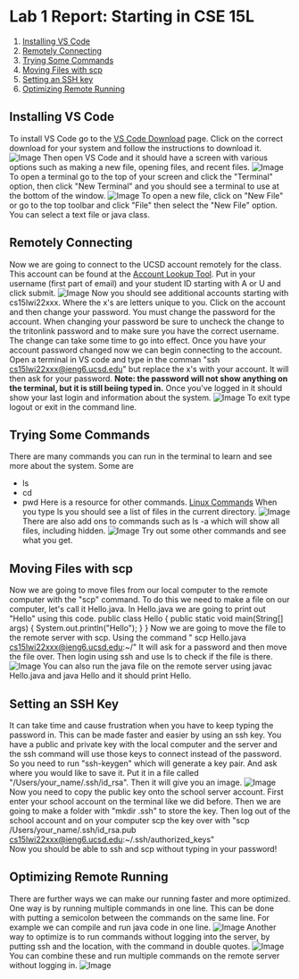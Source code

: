


# Lab 1 Report: Starting in CSE 15L

1. [Installing VS Code](#Lab1_1)
2. [Remotely Connecting](#Lab1_2)
3. [Trying Some Commands](#Lab1_3)
4. [Moving Files with scp](#Lab1_4)
5. [Setting an SSH key](#Lab1_5)
6. [Optimizing Remote Running](#Lab1_6)



## Installing VS Code<a name = "Lab1_1"></a>
 To install VS Code go to the [VS Code Download](https://code.visualstudio.com/download) page. Click on the correct download for your system and follow the instructions to download it.
![Image](photos/VSCodeDownload.png)
Then open VS Code and it should have a screen with various options such as making a new file, opening files, and recent files.
![Image](photos/VSCodeHome.png)
To open a terminal go to the top of your screen and click the "Terminal" option, then click "New Terminal" and you should see a terminal to use at the bottom of the window.
![Image](photos/VSCodeTerm.png)
To open a new file, click on "New File" or go to the top toolbar and click "File" then select the "New File" option. You can select a text file or java class.
  
## Remotely Connecting <a name = "Lab1_2"></a>
Now we are going to connect to the UCSD account remotely for the class. This account can be found at the [Account Lookup Tool](https://sdacs.ucsd.edu/~icc/index.php). Put in your username (first part of email) and your student ID starting with A or U and click submit. 
![Image](photos/AccLookup.png)
Now you should see additional accounts starting with cs15lwi22xxx. Where the x's are letters unique to you. Click on the account and then change your password. You must change the password for the account. When changing your password be sure to uncheck the change to the tritonlink password and to make sure you have the correct username. The change can take some time to go into effect.
Once you have your account password changed now we can begin connecting to the account. Open a terminal in VS code and type in the comman "ssh cs15lwi22xxx@ieng6.ucsd.edu" but replace the x's with your account. It will then ask for your password. 
**Note: the password will not show anything on the terminal, but it is still beiing typed in.**
Once you've logged in it should show your last login and information about the system.
![Image](photos/VSCodeLoggedIn.png) 
To exit type logout or exit in the command line.


## Trying Some Commands <a name = "Lab1_3"></a>
There are many commands you can run in the terminal to learn and see more about the system. 
Some are 
- ls 
- cd
- pwd 
Here is a resource for other commands. [Linux Commands](https://ss64.com/bash/)
When you type ls you should see a list of files in the current directory. 
![Image](photos/ls.png)
There are also add ons to commands such as ls -a which will show all files, including hidden.
![Image](photos/lsa.png)
Try out some other commands and see what you get.

## Moving Files with scp<a name = "Lab1_4"></a>
Now we are going to move files from our local computer to the remote computer with the "scp" command. To do this we need to make a file on our computer, let's call it Hello.java.
In Hello.java we are going to print out "Hello" using this code.
public class Hello {
    public static void main(String[] args) {
    System.out.println("Hello");
    }
}
Now we are going to move the file to the remote server with scp. Using the command " scp Hello.java cs15lwi22xxx@ieng6.ucsd.edu:~/" 
It will ask for a password and then move the file over. Then login using ssh and use ls to check if the file is there.
![Image](photos/scp.png)
You can also run the java file on the remote server using javac Hello.java and java Hello and it should print Hello.

## Setting an SSH Key<a name = "Lab1_5"></a>
It can take time and cause frustration when you have to keep typing the password in. This can be made faster and easier by using an ssh key. You have a public and private key with the local computer and the server and the ssh command will use those keys to connect instead of the password. 
So you need to run "ssh-keygen" which will generate a key pair. And ask where you would like to save it. Put it in a file called "/Users/your_name/.ssh/id_rsa". Then it will give you an image.
![Image](photos/keygen.png)
Now you need to copy the public key onto the school server account. First enter your school account on the terminal like we did before. Then we are going to make a folder with "mkdir .ssh" to store the key. Then log out of the school account and on your computer scp the key over with "scp /Users/your_name/.ssh/id_rsa.pub cs15lwi22xxx@ieng6.ucsd.edu:~/.ssh/authorized_keys"
</br>Now you should be able to ssh and scp without typing in your password!


## Optimizing Remote Running<a name = "Lab1_6"></a>
There are further ways we can make our running faster and more optimized. One way is by running multiple commands in one line. This can be done with putting a semicolon between the commands on the same line. For example we can compile and run java code in one line. 
![Image](photos/twocommand.png)
Another way to optimize is to run commands without logging into the server, by putting ssh and the location, with the command in double quotes. 
![Image](photos/Remote.png)
You can combine these and run multiple commands on the remote server without logging in.
![Image](photos/Combine.png)